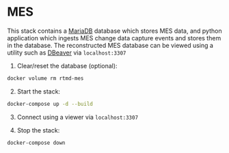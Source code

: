 # MES

This stack contains a [MariaDB](https://mariadb.org/) database which stores MES data, and python application which ingests MES change data capture events and stores them in the database. The reconstructed MES database can be viewed using a utility such as [DBeaver](https://dbeaver.io/) via `localhost:3307`

1. Clear/reset the database (optional):
```bash
docker volume rm rtmd-mes
```

2. Start the stack:
```bash
docker-compose up -d --build
```

3. Connect using a viewer via `localhost:3307`

4. Stop the stack:
```bash
docker-compose down
```
